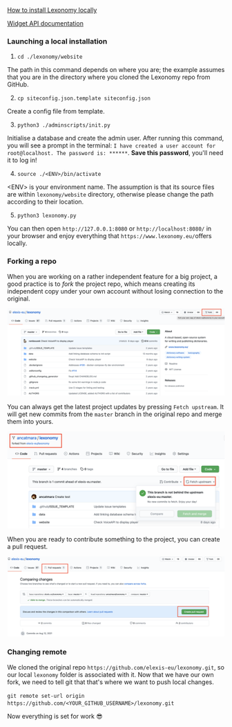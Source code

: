 [How to install Lexonomy locally](https://github.com/elexis-eu/lexonomy/blob/master/INSTALL.md)

[Widget API documentation](https://github.com/elexis-eu/lexonomy/wiki/Create-widgets)

### Launching a local installation

1. `cd ./lexonomy/website`

The path in this command depends on where you are; the example assumes that you are in the directory where you cloned the Lexonomy repo from GitHub.

2. `cp siteconfig.json.template siteconfig.json`

Create a config file from template.

3. `python3 ./adminscripts/init.py`

Initialise a database and create the admin user. After running this command, you will see a prompt in the terminal: `I have created a user account for root@localhost. The password is: ******`. **Save this password**, you'll need it to log in!

4. `source ./<ENV>/bin/activate`

\<ENV\> is your environment name. The assumption is that its source files are within `lexonomy/website` directory, otherwise please change the path according to their location.

5. `python3 lexonomy.py`

You can then open `http://127.0.0.1:8080` or `http://localhost:8080/` in your browser and enjoy everything that `https://www.lexonomy.eu/`offers locally. 

### Forking a repo

When you are working on a rather independent feature for a big project, a good practice is to *fork* the project repo, which means creating its independent copy under your own account without losing connection to the original. 

![](./img/1.png)

You can always get the latest project updates by pressing `Fetch upstream`. It will get new commits from the `master` branch in the original repo and merge them into yours. 

![](./img/2.png)

When you are ready to contribute something to the project, you can create a pull request.

![](./img/3.png)

### Changing remote

We cloned the original repo `https://github.com/elexis-eu/lexonomy.git`, so our local `lexonomy` folder is associated with it. Now that we have our own fork, we need to tell git that that's where we want to push local changes.

`git remote set-url origin https://github.com/<YOUR_GITHUB_USERNAME>/lexonomy.git`

Now everything is set for work 😎
